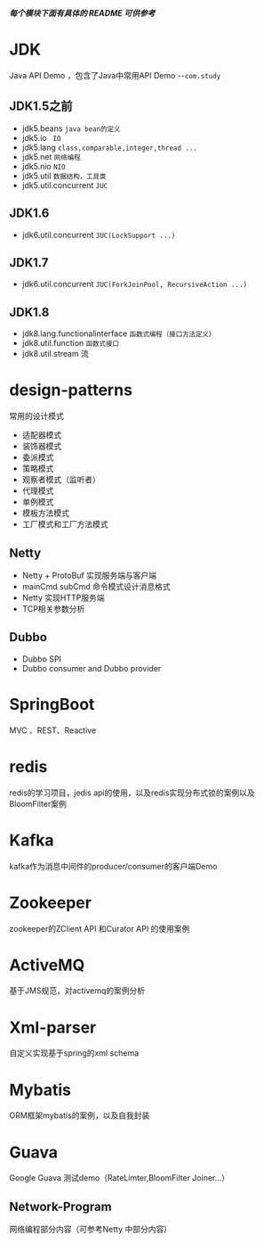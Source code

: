 ***每个模块下面有具体的 README 可供参考***

# JDK 

Java API Demo ，包含了Java中常用API Demo --`com.study`

## JDK1.5之前

* jdk5.beans   `java bean的定义`
* jdk5.io  ` IO`
* jdk5.lang  `class,comparable,integer,thread ...`
* jdk5.net `网络编程`
* jdk5.nio `NIO`
* jdk5.util `数据结构，工具类`
* jdk5.util.concurrent  `JUC`

## JDK1.6

* jdk6.util.concurrent  `JUC(LockSupport ...)`

## JDK1.7

* jdk6.util.concurrent  `JUC(ForkJoinPool, RecursiveAction ...)`

## JDK1.8

* jdk8.lang.functionalinterface `函数式编程（接口方法定义）`
* jdk8.util.function `函数式接口`
* jdk8.util.stream 流

# design-patterns  

常用的设计模式

* 适配器模式
* 装饰器模式
* 委派模式
* 策略模式
* 观察者模式（监听者）
* 代理模式
* 单例模式
* 模板方法模式
* 工厂模式和工厂方法模式

## Netty

* Netty + ProtoBuf 实现服务端与客户端
* mainCmd subCmd 命令模式设计消息格式
* Netty 实现HTTP服务端
* TCP相关参数分析

## Dubbo

* Dubbo SPI
* Dubbo consumer and Dubbo provider

# SpringBoot  

MVC 、REST、Reactive 
# redis  
redis的学习项目，jedis api的使用，以及redis实现分布式锁的案例以及 BloomFilter案例  
# Kafka     
kafka作为消息中间件的producer/consumer的客户端Demo    
# Zookeeper  
zookeeper的ZClient API 和Curator API 的使用案例   
# ActiveMQ    
基于JMS规范，对activemq的案例分析  
# Xml-parser    
自定义实现基于spring的xml schema    
# Mybatis  
ORM框架mybatis的案例，以及自我封装    
# Guava
Google Guava 测试demo（RateLimter,BloomFilter Joiner...）

## Network-Program

网络编程部分内容（可参考Netty 中部分内容）